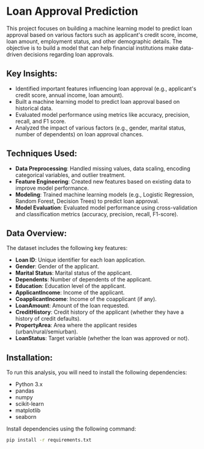 # Loan Approval Prediction

This project focuses on building a machine learning model to predict loan approval based on various factors such as applicant's credit score, income, loan amount, employment status, and other demographic details. The objective is to build a model that can help financial institutions make data-driven decisions regarding loan approvals.

## Key Insights:
- Identified important features influencing loan approval (e.g., applicant's credit score, annual income, loan amount).
- Built a machine learning model to predict loan approval based on historical data.
- Evaluated model performance using metrics like accuracy, precision, recall, and F1 score.
- Analyzed the impact of various factors (e.g., gender, marital status, number of dependents) on loan approval chances.

## Techniques Used:
- **Data Preprocessing**: Handled missing values, data scaling, encoding categorical variables, and outlier treatment.
- **Feature Engineering**: Created new features based on existing data to improve model performance.
- **Modeling**: Trained machine learning models (e.g., Logistic Regression, Random Forest, Decision Trees) to predict loan approval.
- **Model Evaluation**: Evaluated model performance using cross-validation and classification metrics (accuracy, precision, recall, F1-score).

## Data Overview:
The dataset includes the following key features:
- **Loan ID**: Unique identifier for each loan application.
- **Gender**: Gender of the applicant.
- **Marital Status**: Marital status of the applicant.
- **Dependents**: Number of dependents of the applicant.
- **Education**: Education level of the applicant.
- **ApplicantIncome**: Income of the applicant.
- **CoapplicantIncome**: Income of the coapplicant (if any).
- **LoanAmount**: Amount of the loan requested.
- **CreditHistory**: Credit history of the applicant (whether they have a history of credit defaults).
- **PropertyArea**: Area where the applicant resides (urban/rural/semiurban).
- **LoanStatus**: Target variable (whether the loan was approved or not).

## Installation:
To run this analysis, you will need to install the following dependencies:
- Python 3.x
- pandas
- numpy
- scikit-learn
- matplotlib
- seaborn

Install dependencies using the following command:
```bash
pip install -r requirements.txt
